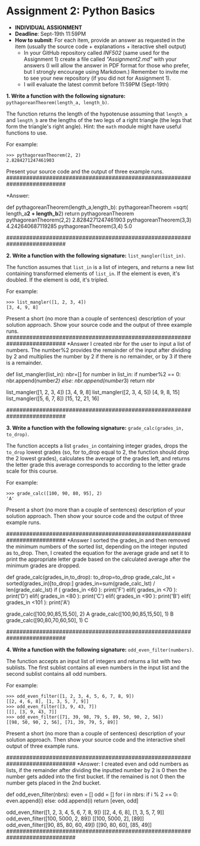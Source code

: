 # Assignment 2: Python Basics

* **INDIVIDUAL ASSIGNMENT**
* **Deadline**: Sept-19th 11:59PM
* **How to submit**: For each item, provide an answer as requested in the item (usually the source code + explanations + iteractive shell output)
  - In your GitHub repository called *INF502* (same used for the Assignment 1) create a file called *"Assignment2.md"* with your answers (I will allow the answer in PDF format for those who prefer, but I strongly encourage using Markdown.)
  Remember to invite me to see your new repository (if you did not for Assignment 1). 
  - I will evaluate the latest commit before 11:59PM (Sept-19th)

**1. Write a function with the following signature:** `pythagoreanTheorem(length_a, length_b)`.

The function returns the length of the hypotenuse assuming that `length_a` and `length_b` are the lengths of the two legs of a right triangle (the legs that form the triangle's right angle). Hint: the `math` module might have useful functions to use.

For example:
```
>>> pythagoreanTheorem(2, 2)
2.8284271247461903
```
Present your source code and the output of three example runs.
##########################################################################

*Answer:

def pythagoreanTheorem(length_a,length_b):
    pythagoreanTheorem =sqrt( length_a**2 + length_b**2)
    return pythagoreanTheorem
pythagoreanTheorem(2,2)
2.8284271247461903
pythagoreanTheorem(3,3)
4.242640687119285
pythagoreanTheorem(3,4)
5.0


##########################################################################

**2. Write a function with the following signature:** `list_mangler(list_in)`.

The function assumes that `list_in` is a list of integers, and returns a new list containing transformed elements of `list_in`. If the element is even, it's doubled. If the element is odd, it's tripled.

For example:

```
>>> list_mangler([1, 2, 3, 4])
[3, 4, 9, 8]
```

Present a short (no more than a couple of sentences) description of your solution approach. Show your source code and the output of three example runs.
##########################################################################
*Answer
I created nbr for the user to input a list of numbers. The number%2 provides the remainder of the input after dividing by 2 and multiplies the number by 2 if there is no remainder, or by 3 if there is a remainder.

def list_mangler(list_in):
    nbr=[]
    for number in list_in:
        if number%2 == 0:
            nbr.append(number*2)
        else:
            nbr.append(number*3)
    return nbr

list_mangler([1, 2, 3, 4])
[3, 4, 9, 8]
list_mangler([2, 3, 4, 5])
[4, 9, 8, 15]
list_mangler([5, 6, 7, 8])
[15, 12, 21, 16]

##########################################################################

**3. Write a function with the following signature:** `grade_calc(grades_in, to_drop)`.

The function accepts a list `grades_in` containing integer grades, drops the `to_drop` lowest grades (so, for to_drop equal to 2, the function should drop the 2 lowest grades), calculates the average of the grades left, and returns the letter grade this average corresponds to according to the letter grade scale for this course.

For example:

```
>>> grade_calc([100, 90, 80, 95], 2)
'A'
```

Present a short (no more than a couple of sentences) description of your solution approach. Then show your source code and the  output of three example runs.

##########################################################################
*Answer
I sorted the grades_in and then removed the minimum numbers of the sorted list, depending on the integer inputed as to_drop.  Then, I created the equation for the average grade and set it to print the appropriate letter grade based on the calculated average after the minimum grades are dropped.

def grade_calc(grades_in,to_drop):
    to_drop=to_drop
    grade_calc_lst = sorted(grades_in)[to_drop:]
    grades_in=sum(grade_calc_lst) / len(grade_calc_lst)
    if ( grades_in <60 ):
        print('F')
    elif( grades_in <70 ):
        print('D')
    elif( grades_in <80 ):
        print('C')
    elif( grades_in <90 ):
        print('B')
    elif( grades_in <101 ):
        print('A')
        
grade_calc([100,90,85,15,50], 2)
A
grade_calc([100,90,85,15,50], 1)
B
grade_calc([90,80,70,60,50], 1)
C

##########################################################################

**4. Write a function with the following signature:** `odd_even_filter(numbers)`.

The function accepts an input list of integers and returns a list with two sublists. The first sublist contains all even numbers in the input list and the second sublist contains all odd numbers.

For example:
```
>>> odd_even_filter([1, 2, 3, 4, 5, 6, 7, 8, 9])
[[2, 4, 6, 8], [1, 3, 5, 7, 9]]
>>> odd_even_filter([3, 9, 43, 7])
[[], [3, 9, 43, 7]]
>>> odd_even_filter([71, 39, 98, 79, 5, 89, 50, 90, 2, 56])
[[98, 50, 90, 2, 56], [71, 39, 79, 5, 89]]
```
Present a short (no more than a couple of sentences) description of your solution approach. Then show your source code and the interactive shell output of three example runs.

#############################################################################
*Answer:
I created even and odd numbers as lists, if the remainder after dividing the inputted number by 2 is 0 then the number gets added into the first bucket. If the remained is not 0 then the number gets placed in the 2nd bucket.

def odd_even_filter(nbrs):
    even = []
    odd = []
    for i in nbrs:
        if i % 2 == 0:
            even.append(i)
        else:
            odd.append(i)
    return [even, odd]

odd_even_filter([1, 2, 3, 4, 5, 6, 7, 8, 9])
[[2, 4, 6, 8], [1, 3, 5, 7, 9]]
odd_even_filter([100, 5000, 2, 89])
[[100, 5000, 2], [89]]
odd_even_filter([90, 85, 80, 60, 49])
[[90, 80, 60], [85, 49]]
#############################################################################
